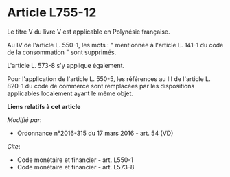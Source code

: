 # Article L755-12

Le titre V du livre V est applicable en Polynésie française. 

Au IV de l'article L. 550-1, les mots : " mentionnée à l'article L. 141-1 du code de la consommation " sont supprimés. 

L'article L. 573-8 s'y applique également.

Pour l'application de l'article L. 550-5, les références au III de l'article L. 820-1 du code de commerce sont remplacées par
les dispositions applicables localement ayant le même objet.

**Liens relatifs à cet article**

_Modifié par_:

  - Ordonnance n°2016-315 du 17 mars 2016 - art. 54 (VD)

_Cite_:

  - Code monétaire et financier - art. L550-1
  - Code monétaire et financier - art. L573-8
